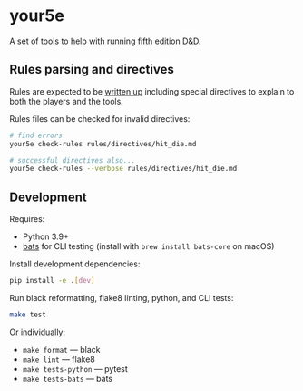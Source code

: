 your5e
======

A set of tools to help with running fifth edition D&D.


## Rules parsing and directives

Rules are expected to be [written up](rules/README.md) including special
directives to explain to both the players and the tools.

Rules files can be checked for invalid directives:

```bash
# find errors
your5e check-rules rules/directives/hit_die.md

# successful directives also...
your5e check-rules --verbose rules/directives/hit_die.md
```

## Development

Requires:

- Python 3.9+
- [bats](https://github.com/bats-core/bats-core) for CLI testing (install with `brew install bats-core` on macOS)

Install development dependencies:

```bash
pip install -e .[dev]
```

Run black reformatting, flake8 linting, python, and CLI tests:

```bash
make test
```

Or individually:

- `make format` — black
- `make lint` — flake8
- `make tests-python` — pytest
- `make tests-bats` — bats
